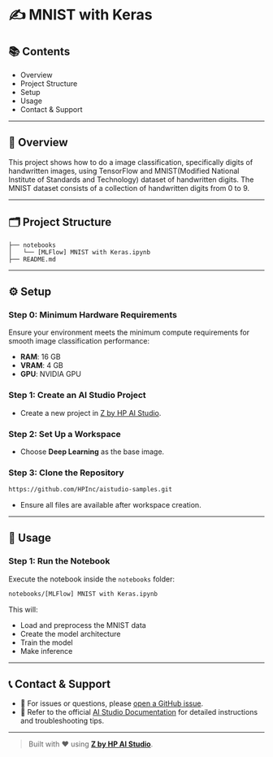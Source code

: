 # ✍️ MNIST with Keras

## 📚 Contents

- Overview  
- Project Structure  
- Setup  
- Usage  
- Contact & Support

---

## 🧠 Overview

This project shows how to do a image classification, specifically digits of handwritten images, using TensorFlow and MNIST(Modified National Institute of Standards and Technology) dataset of handwritten digits. The MNIST dataset consists of a collection of handwritten digits from 0 to 9. 

---

## 🗂 Project Structure

```
├── notebooks
│   └── [MLFlow] MNIST with Keras.ipynb              
├── README.md
```

---

## ⚙️ Setup

### Step 0: Minimum Hardware Requirements

Ensure your environment meets the minimum compute requirements for smooth image classification performance:

- **RAM**: 16 GB  
- **VRAM**: 4 GB  
- **GPU**: NVIDIA GPU

### Step 1: Create an AI Studio Project

- Create a new project in [Z by HP AI Studio](https://zdocs.datascience.hp.com/docs/aistudio/overview).

### Step 2: Set Up a Workspace

- Choose **Deep Learning** as the base image.

### Step 3: Clone the Repository

```bash
https://github.com/HPInc/aistudio-samples.git
```

- Ensure all files are available after workspace creation.

---

## 🚀 Usage

### Step 1: Run the Notebook

Execute the notebook inside the `notebooks` folder:

```bash
notebooks/[MLFlow] MNIST with Keras.ipynb
```

This will:

- Load and preprocess the MNIST data 
- Create the model architecture  
- Train the model
- Make inference  


---

## 📞 Contact & Support

- 💬 For issues or questions, please [open a GitHub issue](https://github.com/HPInc/aistudio-samples/issues).
- 📘 Refer to the official [AI Studio Documentation](https://zdocs.datascience.hp.com/docs/aistudio/overview) for detailed instructions and troubleshooting tips.

---

> Built with ❤️ using [**Z by HP AI Studio**](https://zdocs.datascience.hp.com/docs/aistudio/overview).